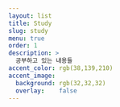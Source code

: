 ```yaml
---
layout: list
title: Study
slug: study
menu: true
order: 1
description: >
  공부하고 있는 내용들
accent_color: rgb(38,139,210)
accent_image:
  background: rgb(32,32,32)
  overlay:    false
---
```

